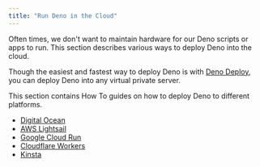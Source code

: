```yaml
---
title: "Run Deno in the Cloud"
---
```


Often times, we don't want to maintain hardware for our Deno scripts or apps to
run. This section describes various ways to deploy Deno into the cloud.

Though the easiest and fastest way to deploy Deno is with
[Deno Deploy](https://deno.com/deploy), you can deploy Deno into any virtual
private server.

This section contains How To guides on how to deploy Deno to different
platforms.

- [Digital Ocean](./digital_ocean.md)
- [AWS Lightsail](./aws_lightsail.md)
- [Google Cloud Run](./google_cloud_run.md)
- [Cloudflare Workers](./cloudflare_workers.md)
- [Kinsta](./kinsta.md)
